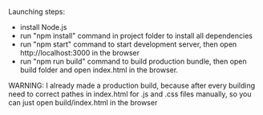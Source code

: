Launching steps:
- install Node.js
- run "npm install" command in project folder to install all dependencies
- run "npm start" command to start development server, then open http://localhost:3000 in the browser
- run "npm run build" command to build production bundle, then open build folder and open index.html in the browser.

WARNING: I already made a production build, because after every building need to correct pathes in index.html for .js and .css files manually,
so you can just open build/index.html in the browser